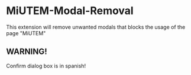 # MiUTEM-Modal-Removal
This extension will remove unwanted modals that blocks the usage of the page "MiUTEM"

## WARNING!
Confirm dialog box is in spanish!
